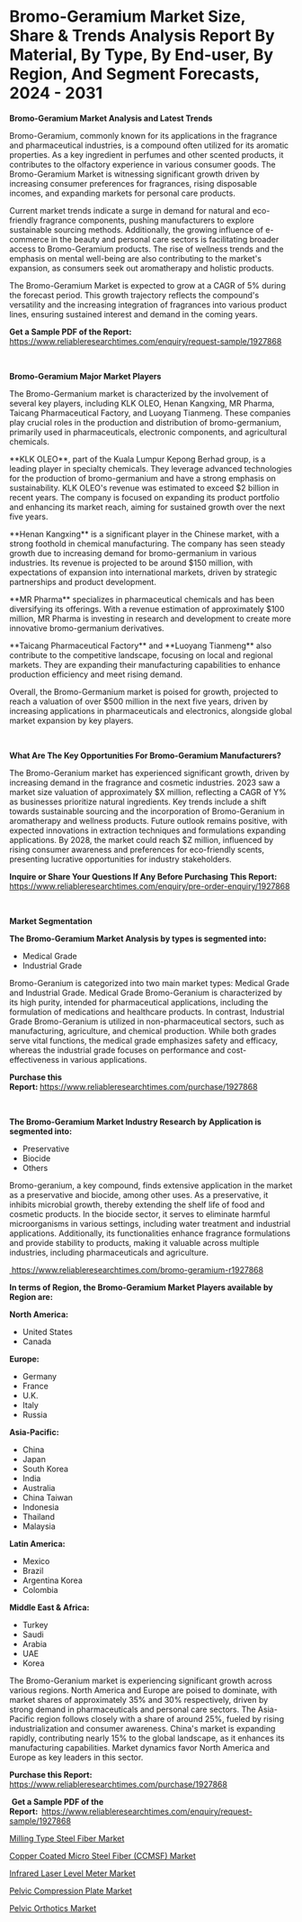 <p><h1>Bromo-Geramium Market Size, Share & Trends Analysis Report By Material, By Type, By End-user, By Region, And Segment Forecasts, 2024 - 2031</h1></p><p><strong>Bromo-Geramium Market Analysis and Latest Trends</strong></p>
<p><p>Bromo-Geramium, commonly known for its applications in the fragrance and pharmaceutical industries, is a compound often utilized for its aromatic properties. As a key ingredient in perfumes and other scented products, it contributes to the olfactory experience in various consumer goods. The Bromo-Geramium Market is witnessing significant growth driven by increasing consumer preferences for fragrances, rising disposable incomes, and expanding markets for personal care products.</p><p>Current market trends indicate a surge in demand for natural and eco-friendly fragrance components, pushing manufacturers to explore sustainable sourcing methods. Additionally, the growing influence of e-commerce in the beauty and personal care sectors is facilitating broader access to Bromo-Geramium products. The rise of wellness trends and the emphasis on mental well-being are also contributing to the market's expansion, as consumers seek out aromatherapy and holistic products.</p><p>The Bromo-Geramium Market is expected to grow at a CAGR of 5% during the forecast period. This growth trajectory reflects the compound's versatility and the increasing integration of fragrances into various product lines, ensuring sustained interest and demand in the coming years.</p></p>
<p><strong>Get a Sample PDF of the Report:&nbsp;</strong> <a href="https://www.reliableresearchtimes.com/enquiry/request-sample/1927868?utm_campaign=1572&utm_medium=2&utm_source=Github&utm_content=ia&utm_term=25102024&utm_id=bromo-geramium">https://www.reliableresearchtimes.com/enquiry/request-sample/1927868</a></p>
<p>&nbsp;</p>
<p><strong>Bromo-Geramium Major Market Players</strong></p>
<p><p>The Bromo-Germanium market is characterized by the involvement of several key players, including KLK OLEO, Henan Kangxing, MR Pharma, Taicang Pharmaceutical Factory, and Luoyang Tianmeng. These companies play crucial roles in the production and distribution of bromo-germanium, primarily used in pharmaceuticals, electronic components, and agricultural chemicals.</p><p>**KLK OLEO**, part of the Kuala Lumpur Kepong Berhad group, is a leading player in specialty chemicals. They leverage advanced technologies for the production of bromo-germanium and have a strong emphasis on sustainability. KLK OLEO's revenue was estimated to exceed $2 billion in recent years. The company is focused on expanding its product portfolio and enhancing its market reach, aiming for sustained growth over the next five years.</p><p>**Henan Kangxing** is a significant player in the Chinese market, with a strong foothold in chemical manufacturing. The company has seen steady growth due to increasing demand for bromo-germanium in various industries. Its revenue is projected to be around $150 million, with expectations of expansion into international markets, driven by strategic partnerships and product development.</p><p>**MR Pharma** specializes in pharmaceutical chemicals and has been diversifying its offerings. With a revenue estimation of approximately $100 million, MR Pharma is investing in research and development to create more innovative bromo-germanium derivatives.</p><p>**Taicang Pharmaceutical Factory** and **Luoyang Tianmeng** also contribute to the competitive landscape, focusing on local and regional markets. They are expanding their manufacturing capabilities to enhance production efficiency and meet rising demand.</p><p>Overall, the Bromo-Germanium market is poised for growth, projected to reach a valuation of over $500 million in the next five years, driven by increasing applications in pharmaceuticals and electronics, alongside global market expansion by key players.</p></p>
<p>&nbsp;</p>
<p><strong>What Are The Key Opportunities For Bromo-Geramium Manufacturers?</strong></p>
<p><p>The Bromo-Geranium market has experienced significant growth, driven by increasing demand in the fragrance and cosmetic industries. 2023 saw a market size valuation of approximately $X million, reflecting a CAGR of Y% as businesses prioritize natural ingredients. Key trends include a shift towards sustainable sourcing and the incorporation of Bromo-Geranium in aromatherapy and wellness products. Future outlook remains positive, with expected innovations in extraction techniques and formulations expanding applications. By 2028, the market could reach $Z million, influenced by rising consumer awareness and preferences for eco-friendly scents, presenting lucrative opportunities for industry stakeholders.</p></p>
<p><strong>Inquire or Share Your Questions If Any Before Purchasing This Report:</strong> <a href="https://www.reliableresearchtimes.com/enquiry/pre-order-enquiry/1927868?utm_campaign=1572&utm_medium=2&utm_source=Github&utm_content=ia&utm_term=25102024&utm_id=bromo-geramium">https://www.reliableresearchtimes.com/enquiry/pre-order-enquiry/1927868</a></p>
<p>&nbsp;</p>
<p><strong>Market Segmentation</strong></p>
<p><strong>The Bromo-Geramium Market Analysis by types is segmented into:</strong></p>
<p><ul><li>Medical Grade</li><li>Industrial Grade</li></ul></p>
<p><p>Bromo-Geranium is categorized into two main market types: Medical Grade and Industrial Grade. Medical Grade Bromo-Geranium is characterized by its high purity, intended for pharmaceutical applications, including the formulation of medications and healthcare products. In contrast, Industrial Grade Bromo-Geranium is utilized in non-pharmaceutical sectors, such as manufacturing, agriculture, and chemical production. While both grades serve vital functions, the medical grade emphasizes safety and efficacy, whereas the industrial grade focuses on performance and cost-effectiveness in various applications.</p></p>
<p><strong>Purchase this Report:&nbsp;</strong><a href="https://www.reliableresearchtimes.com/purchase/1927868?utm_campaign=1572&utm_medium=2&utm_source=Github&utm_content=ia&utm_term=25102024&utm_id=bromo-geramium">https://www.reliableresearchtimes.com/purchase/1927868</a></p>
<p>&nbsp;</p>
<p><strong>The Bromo-Geramium Market Industry Research by Application is segmented into:</strong></p>
<p><ul><li>Preservative</li><li>Biocide</li><li>Others</li></ul></p>
<p><p>Bromo-geranium, a key compound, finds extensive application in the market as a preservative and biocide, among other uses. As a preservative, it inhibits microbial growth, thereby extending the shelf life of food and cosmetic products. In the biocide sector, it serves to eliminate harmful microorganisms in various settings, including water treatment and industrial applications. Additionally, its functionalities enhance fragrance formulations and provide stability to products, making it valuable across multiple industries, including pharmaceuticals and agriculture.</p></p>
<p><a href="https://www.reliableresearchtimes.com/bromo-geramium-r1927868?utm_campaign=1572&utm_medium=2&utm_source=Github&utm_content=ia&utm_term=25102024&utm_id=bromo-geramium">&nbsp;https://www.reliableresearchtimes.com/bromo-geramium-r1927868</a></p>
<p><strong>In terms of Region, the Bromo-Geramium Market Players available by Region are:</strong></p>
<p>
    <p> <strong> North America: </strong>
        <ul>
            <li>United States</li>
            <li>Canada</li>
        </ul>
        </p> 
    <p> <strong> Europe: </strong>
        <ul>
            <li>Germany</li>
            <li>France</li>
            <li>U.K.</li>
            <li>Italy</li>
            <li>Russia</li>
        </ul>
        </p> 
    <p> <strong> Asia-Pacific: </strong>
        <ul>
            <li>China</li>
            <li>Japan</li>
            <li>South Korea</li>
            <li>India</li>
            <li>Australia</li>
            <li>China Taiwan</li>
            <li>Indonesia</li>
            <li>Thailand</li>
            <li>Malaysia</li>
        </ul>
        </p> 
    <p> <strong> Latin America: </strong>
        <ul>
            <li>Mexico</li>
            <li>Brazil</li>
            <li>Argentina Korea</li>
            <li>Colombia</li>
        </ul>
        </p> 
    <p> <strong> Middle East & Africa: </strong>
        <ul>
            <li>Turkey</li>
            <li>Saudi</li>
            <li>Arabia</li>
            <li>UAE</li>
            <li>Korea</li>
        </ul>
    </p>
    </p>
<p><p>The Bromo-Geranium market is experiencing significant growth across various regions. North America and Europe are poised to dominate, with market shares of approximately 35% and 30% respectively, driven by strong demand in pharmaceuticals and personal care sectors. The Asia-Pacific region follows closely with a share of around 25%, fueled by rising industrialization and consumer awareness. China's market is expanding rapidly, contributing nearly 15% to the global landscape, as it enhances its manufacturing capabilities. Market dynamics favor North America and Europe as key leaders in this sector.</p></p>
<p><strong>Purchase this Report: </strong><a href="https://www.reliableresearchtimes.com/purchase/1927868?utm_campaign=1572&utm_medium=2&utm_source=Github&utm_content=ia&utm_term=25102024&utm_id=bromo-geramium">https://www.reliableresearchtimes.com/purchase/1927868</a></p>
<p>&nbsp;<strong>Get a Sample PDF of the Report:&nbsp;&nbsp;</strong><a href="https://www.reliableresearchtimes.com/enquiry/request-sample/1927868?utm_campaign=1572&utm_medium=2&utm_source=Github&utm_content=ia&utm_term=25102024&utm_id=bromo-geramium">https://www.reliableresearchtimes.com/enquiry/request-sample/1927868</a></p>
<p><strong></strong></p>
<p><p><a href="https://www.linkedin.com/pulse/exploring-milling-type-steel-fiber-market-dynamics-revenue-analysis-eohjf?utm_campaign=1572&utm_medium=2&utm_source=Github&utm_content=ia&utm_term=25102024&utm_id=bromo-geramium">Milling Type Steel Fiber Market</a></p><p><a href="https://www.linkedin.com/pulse/pulse-copper-coated-micro-steel-fiber-ccmsf-rhythms-change-market-skiif?utm_campaign=1572&utm_medium=2&utm_source=Github&utm_content=ia&utm_term=25102024&utm_id=bromo-geramium">Copper Coated Micro Steel Fiber (CCMSF) Market</a></p><p><a href="https://www.linkedin.com/pulse/infrared-laser-level-meter-market-outlook-forecast-from-2024-ifn3c?utm_campaign=1572&utm_medium=2&utm_source=Github&utm_content=ia&utm_term=25102024&utm_id=bromo-geramium">Infrared Laser Level Meter Market</a></p><p><a href="https://www.linkedin.com/pulse/pelvic-compression-plate-market-shifts-strategic-analysis-2024-2031-hxwif?utm_campaign=1572&utm_medium=2&utm_source=Github&utm_content=ia&utm_term=25102024&utm_id=bromo-geramium">Pelvic Compression Plate Market</a></p><p><a href="https://www.linkedin.com/pulse/pelvic-orthotics-market-forecast-global-trends-analysis-from-7mk1f?utm_campaign=1572&utm_medium=2&utm_source=Github&utm_content=ia&utm_term=25102024&utm_id=bromo-geramium">Pelvic Orthotics Market</a></p></p>